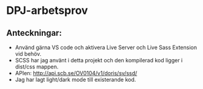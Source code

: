 # DPJ-arbetsprov

## Anteckningar:
- Använd gärna VS code och aktivera Live Server och Live Sass Extension vid behöv.
- SCSS har jag använt i detta projekt och den kompilerad kod ligger i dist/css mappen. 
- APIen: http://api.scb.se/OV0104/v1/doris/sv/ssd/ 
- Jag har lagt light/dark mode till existerande kod. 


